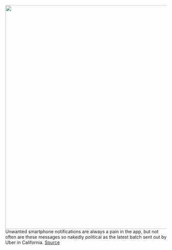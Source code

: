 <img src='https://cdn.vox-cdn.com/thumbor/WjwwswgDBY2LU_OagHZM0R6fd5I=/0x0:2040x1360/1200x800/filters:focal(857x517:1183x843)/cdn.vox-cdn.com/uploads/chorus_image/image/67635353/acastro_180927_1777_uber_0001.0.jpg' width='700px' /><br/>
Unwanted smartphone notifications are always a pain in the app, but not often are these messages so nakedly political as the latest batch sent out by Uber in California.
<a href='https://www.theverge.com/2020/10/15/21517316/uber-spamming-user-political-push-notifications-prop-22-vote'> Source <a/>